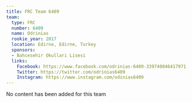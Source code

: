 ```yaml
---
title: FRC Team 6409
team:
  type: FRC
  number: 6409
  name: Odrinias
  rookie_year: 2017
  location: Edirne, Edirne, Turkey
  sponsors:
  - Bahcesehir Okullari Lisesi
  links:
    Facebook: https://www.facebook.com/odrinias-6409-339740046417971
    Twitter: https://twitter.com/odrinias6409
    Instagram: https://www.instagram.com/odinias6409
---
```


No content has been added for this team